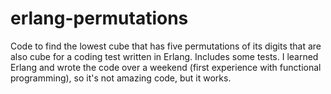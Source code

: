 erlang-permutations
===================

Code to find the lowest cube that has five permutations of its digits that are also cube for a coding test written in Erlang. Includes some tests. I learned Erlang and wrote the code over a weekend (first experience with functional programming), so it's not amazing code, but it works. 
